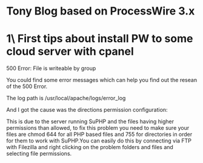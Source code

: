 # Tony Blog based on ProcessWire 3.x 

# 1\ First tips about install PW to some cloud server with cpanel

500 Error: File is writeable by group

You could find some error messages which can help you find out the resean of the 500 Error.

The log path is /usr/local/apache/logs/error_log

And I got the cause was the directions permission configuration:

This is due to the server running SuPHP and the files having higher permissions than allowed, to fix this problem you need to make sure your files are chmod 644 for all PHP based files and 755 for directories in order for them to work with SuPHP.You can easily do this by connecting via FTP with Filezilla and right clicking on the problem folders and files and selecting file permissions.




